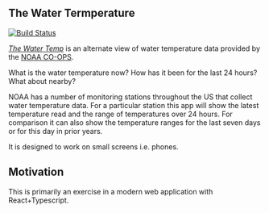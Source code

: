 ## The Water Termperature

[![Build Status](https://travis-ci.org/gj262/thewatertemp-reactified.svg?branch=master)](https://travis-ci.org/gj262/thewatertemp-reactified)

[_The Water Temp_](http://thewatertemp.vmbed.com/) is an alternate view of water temperature data provided by the [NOAA CO-OPS](https://tidesandcurrents.noaa.gov/stations.html?type=Physical%20Oceanography).

What is the water temperature now? How has it been for the last 24 hours? What about nearby?

NOAA has a number of monitoring stations throughout the US that collect water temperature data. For a particular station this app will show the latest temperature read and the range of temperatures over 24 hours. For comparison it can also show the temperature ranges for the last seven days or for this day in prior years.

It is designed to work on small screens i.e. phones.

## Motivation

This is primarily an exercise in a modern web application with React+Typescript.

